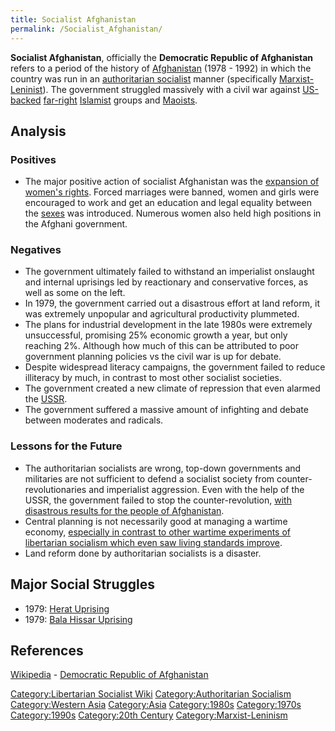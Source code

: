 ```yaml
---
title: Socialist Afghanistan
permalink: /Socialist_Afghanistan/
---
```


**Socialist Afghanistan**, officially the **Democratic Republic of
Afghanistan** refers to a period of the history of
[Afghanistan](Afghanistan "wikilink") (1978 - 1992) in which the country
was run in an [authoritarian
socialist](Authoritarian_Socialism "wikilink") manner (specifically
[Marxist-Leninist](Marxist-Leninism "wikilink")). The government
struggled massively with a civil war against
[US-backed](Timeline_of_US_Hegemony "wikilink")
[far-right](Right-Wing_Politics "wikilink")
[Islamist](Islamism "wikilink") groups and [Maoists](Maoism "wikilink").

## Analysis

### Positives

- The major positive action of socialist Afghanistan was the [expansion
  of women's rights](Feminism "wikilink"). Forced marriages were banned,
  women and girls were encouraged to work and get an education and legal
  equality between the [sexes](Sex_(Biology) "wikilink") was introduced.
  Numerous women also held high positions in the Afghani government.

### Negatives

- The government ultimately failed to withstand an imperialist onslaught
  and internal uprisings led by reactionary and conservative forces, as
  well as some on the left.
- In 1979, the government carried out a disastrous effort at land
  reform, it was extremely unpopular and agricultural productivity
  plummeted.
- The plans for industrial development in the late 1980s were extremely
  unsuccessful, promising 25% economic growth a year, but only reaching
  2%. Although how much of this can be attributed to poor government
  planning policies vs the civil war is up for debate.
- Despite widespread literacy campaigns, the government failed to reduce
  illiteracy by much, in contrast to most other socialist societies.
- The government created a new climate of repression that even alarmed
  the [USSR](USSR "wikilink").
- The government suffered a massive amount of infighting and debate
  between moderates and radicals.

### Lessons for the Future

- The authoritarian socialists are wrong, top-down governments and
  militaries are not sufficient to defend a socialist society from
  counter-revolutionaries and imperialist aggression. Even with the help
  of the USSR, the government failed to stop the counter-revolution,
  [with disastrous results for the people of
  Afghanistan](Afghani_Civil_War_(1978_-_Present) "wikilink").
- Central planning is not necessarily good at managing a wartime
  economy, [especially in contrast to other wartime experiments of
  libertarian socialism which even saw living standards
  improve](Revolutionary_Spain "wikilink").
- Land reform done by authoritarian socialists is a disaster.

## Major Social Struggles

- 1979: [Herat Uprising](Herat_Uprising_(1979) "wikilink")
- 1979: [Bala Hissar Uprising](Bala_Hissar_Uprising_(1979) "wikilink")

## References

[Wikipedia](Wikipedia "wikilink") - [Democratic Republic of
Afghanistan](https://en.wikipedia.org/wiki/Democratic_Republic_of_Afghanistan)

[Category:Libertarian Socialist
Wiki](Category:Libertarian_Socialist_Wiki "wikilink")
[Category:Authoritarian
Socialism](Category:Authoritarian_Socialism "wikilink")
[Category:Western Asia](Category:Western_Asia "wikilink")
[Category:Asia](Category:Asia "wikilink")
[Category:1980s](Category:1980s "wikilink")
[Category:1970s](Category:1970s "wikilink")
[Category:1990s](Category:1990s "wikilink") [Category:20th
Century](Category:20th_Century "wikilink")
[Category:Marxist-Leninism](Category:Marxist-Leninism "wikilink")